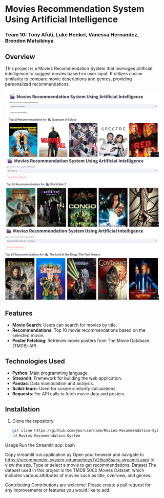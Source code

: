 # Movies Recommendation System Using Artificial Intelligence
### Team 10: Tony Afuti, Luke Henkel, Vanessa Hernandez, Brendon Matsikinya

## Overview

This project is a Movies Recommendation System that leverages artificial intelligence to suggest movies based on user input. It utilizes cosine similarity to compare movie descriptions and genres, providing personalized recommendations.

![App Screenshot](1.png)  <!-- Replace with the path to your first image -->
![App Screenshot](2.png)  <!-- Replace with the path to your second image -->
![App Screenshot](3.png)  <!-- Replace with the path to your 'r' image -->

## Features

- **Movie Search**: Users can search for movies by title.
- **Recommendations**: Top 10 movie recommendations based on the selected movie.
- **Poster Fetching**: Retrieves movie posters from The Movie Database (TMDB) API.

## Technologies Used

- **Python**: Main programming language.
- **Streamlit**: Framework for building the web application.
- **Pandas**: Data manipulation and analysis.
- **Scikit-learn**: Used for cosine similarity calculations.
- **Requests**: For API calls to fetch movie data and posters.

## Installation

1. Clone the repository:

   ```bash
   git clone https://github.com/yourusername/Movies-Recommendation-System.git
   cd Movies-Recommendation-System
Usage
Run the Streamlit app:
bash

Copy
streamlit run application.py
Open your browser and navigate to https://recommender-system-qdumaehqzs7v2jhah8sacu.streamlit.app/ to view the app.
Type or select a movie to get recommendations.
Dataset
The dataset used in this project is the TMDB 5000 Movies Dataset, which includes various attributes of movies such as title, overview, and genres.

Contributing
Contributions are welcome! Please create a pull request for any improvements or features you would like to add.
